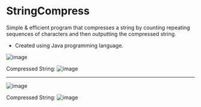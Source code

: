 # StringCompress
Simple & efficient program that compresses a string by counting repeating sequences of characters and then outputting the compressed string.

* Created using Java programming language.

![image](https://user-images.githubusercontent.com/39894720/46452250-d0e51380-c768-11e8-9f5e-fab2c28c5590.png)

Compressed String:
![image](https://user-images.githubusercontent.com/39894720/46452266-ea865b00-c768-11e8-919e-518c1122d62f.png)


-----------------

![image](https://user-images.githubusercontent.com/39894720/46452283-feca5800-c768-11e8-9dcf-bce7ed63988d.png)

Compressed String:
![image](https://user-images.githubusercontent.com/39894720/46452295-0c7fdd80-c769-11e8-8e47-207e20108614.png)